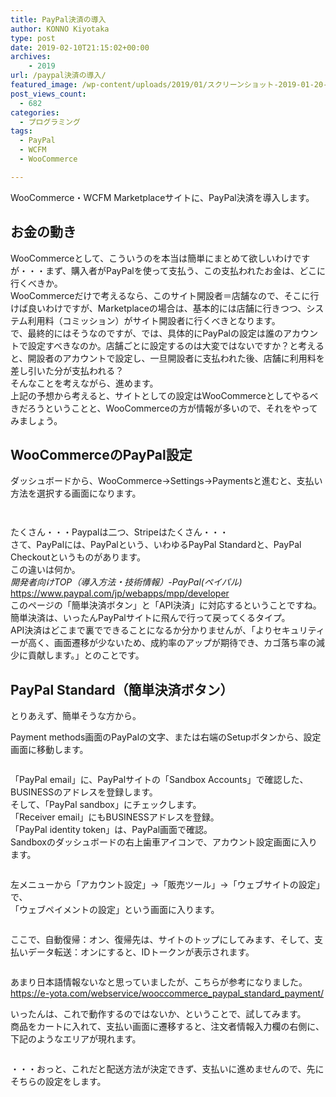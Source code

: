 ```yaml
---
title: PayPal決済の導入
author: KONNO Kiyotaka
type: post
date: 2019-02-10T21:15:02+00:00
archives:
    - 2019
url: /paypal決済の導入/
featured_image: /wp-content/uploads/2019/01/スクリーンショット-2019-01-20-22.17.58.jpg
post_views_count:
  - 682
categories:
  - プログラミング
tags:
  - PayPal
  - WCFM
  - WooCommerce

---
```

WooCommerce・WCFM Marketplaceサイトに、PayPal決済を導入します。

## お金の動き

WooCommerceとして、こういうのを本当は簡単にまとめて欲しいわけですが・・・まず、購入者がPayPalを使って支払う、この支払われたお金は、どこに行くべきか。  
WooCommerceだけで考えるなら、このサイト開設者＝店舗なので、そこに行けば良いわけですが、Marketplaceの場合は、基本的には店舗に行きつつ、システム利用料（コミッション）がサイト開設者に行くべきとなります。  
で、最終的にはそうなのですが、では、具体的にPayPalの設定は誰のアカウントで設定すべきなのか。店舗ごとに設定するのは大変ではないですか？と考えると、開設者のアカウントで設定し、一旦開設者に支払われた後、店舗に利用料を差し引いた分が支払われる？  
そんなことを考えながら、進めます。  
上記の予想から考えると、サイトとしての設定はWooCommerceとしてやるべきだろうということと、WooCommerceの方が情報が多いので、それをやってみましょう。

## WooCommerceのPayPal設定

ダッシュボードから、WooCommerce→Settings→Paymentsと進むと、支払い方法を選択する画面になります。<figure class="wp-block-image">

<img src="https://i0.wp.com/www.programmers-office.ml/wp-content/uploads/2019/02/スクリーンショット-2019-02-09-23.18.07.jpg?ssl=1" alt="" class="wp-image-2813" srcset="https://i0.wp.com/www.programmers-office.ml/wp-content/uploads/2019/02/スクリーンショット-2019-02-09-23.18.07.jpg?w=800&ssl=1 800w, https://i0.wp.com/www.programmers-office.ml/wp-content/uploads/2019/02/スクリーンショット-2019-02-09-23.18.07.jpg?resize=300%2C196&ssl=1 300w, https://i0.wp.com/www.programmers-office.ml/wp-content/uploads/2019/02/スクリーンショット-2019-02-09-23.18.07.jpg?resize=768%2C502&ssl=1 768w" sizes="(max-width: 800px) 100vw, 800px" data-recalc-dims="1" /> </figure> <figure class="wp-block-image"><img src="https://i1.wp.com/www.programmers-office.ml/wp-content/uploads/2019/02/スクリーンショット-2019-02-09-23.18.49.jpg?ssl=1" alt="" class="wp-image-2814" srcset="https://i1.wp.com/www.programmers-office.ml/wp-content/uploads/2019/02/スクリーンショット-2019-02-09-23.18.49.jpg?w=640&ssl=1 640w, https://i1.wp.com/www.programmers-office.ml/wp-content/uploads/2019/02/スクリーンショット-2019-02-09-23.18.49.jpg?resize=300%2C294&ssl=1 300w, https://i1.wp.com/www.programmers-office.ml/wp-content/uploads/2019/02/スクリーンショット-2019-02-09-23.18.49.jpg?resize=64%2C64&ssl=1 64w" sizes="(max-width: 640px) 100vw, 640px" data-recalc-dims="1" /></figure> 

たくさん・・・Paypalは二つ、Stripeはたくさん・・・  
さて、PayPalには、PayPalという、いわゆるPayPal Standardと、PayPal Checkoutというものがあります。  
この違いは何か。  
_開発者向けTOP（導入方法・技術情報）-PayPal(ペイパル)_  
<a rel="noreferrer noopener" target="_blank" href="https://www.paypal.com/jp/webapps/mpp/developer">https://www.paypal.com/jp/webapps/mpp/developer</a>  
このページの「簡単決済ボタン」と「API決済」に対応するということですね。  
簡単決済は、いったんPayPalサイトに飛んで行って戻ってくるタイプ。  
API決済はどこまで裏でできることになるか分かりませんが、「よりセキュリティーが高く、画面遷移が少ないため、成約率のアップが期待でき、カゴ落ち率の減少に貢献します。」とのことです。

## PayPal Standard（簡単決済ボタン）

とりあえず、簡単そうな方から。

Payment methods画面のPayPalの文字、または右端のSetupボタンから、設定画面に移動します。<figure class="wp-block-image">

<img src="https://i2.wp.com/www.programmers-office.ml/wp-content/uploads/2019/02/スクリーンショット-2019-02-10-7.59.43.jpg?ssl=1" alt="" class="wp-image-2815" srcset="https://i2.wp.com/www.programmers-office.ml/wp-content/uploads/2019/02/スクリーンショット-2019-02-10-7.59.43.jpg?w=800&ssl=1 800w, https://i2.wp.com/www.programmers-office.ml/wp-content/uploads/2019/02/スクリーンショット-2019-02-10-7.59.43.jpg?resize=300%2C209&ssl=1 300w, https://i2.wp.com/www.programmers-office.ml/wp-content/uploads/2019/02/スクリーンショット-2019-02-10-7.59.43.jpg?resize=768%2C534&ssl=1 768w" sizes="(max-width: 800px) 100vw, 800px" data-recalc-dims="1" /> </figure> 

「PayPal email」に、PayPalサイトの「Sandbox Accounts」で確認した、BUSINESSのアドレスを登録します。  
そして、「PayPal sandbox」にチェックします。  
「Receiver email」にもBUSINESSアドレスを登録。  
「PayPal identity token」は、PayPal画面で確認。  
Sandboxのダッシュボードの右上歯車アイコンで、アカウント設定画面に入ります。<figure class="wp-block-image">

<img src="https://i0.wp.com/www.programmers-office.ml/wp-content/uploads/2019/02/スクリーンショット-2019-02-10-8.09.30.jpg?ssl=1" alt="" class="wp-image-2816" srcset="https://i0.wp.com/www.programmers-office.ml/wp-content/uploads/2019/02/スクリーンショット-2019-02-10-8.09.30.jpg?w=800&ssl=1 800w, https://i0.wp.com/www.programmers-office.ml/wp-content/uploads/2019/02/スクリーンショット-2019-02-10-8.09.30.jpg?resize=300%2C52&ssl=1 300w, https://i0.wp.com/www.programmers-office.ml/wp-content/uploads/2019/02/スクリーンショット-2019-02-10-8.09.30.jpg?resize=768%2C132&ssl=1 768w" sizes="(max-width: 800px) 100vw, 800px" data-recalc-dims="1" /> </figure> 

左メニューから「アカウント設定」→「販売ツール」→「ウェブサイトの設定」で、  
「ウェブペイメントの設定」という画面に入ります。<figure class="wp-block-image">

<img src="https://i1.wp.com/www.programmers-office.ml/wp-content/uploads/2019/02/スクリーンショット-2019-02-10-8.15.37.jpg?ssl=1" alt="" class="wp-image-2817" srcset="https://i1.wp.com/www.programmers-office.ml/wp-content/uploads/2019/02/スクリーンショット-2019-02-10-8.15.37.jpg?w=800&ssl=1 800w, https://i1.wp.com/www.programmers-office.ml/wp-content/uploads/2019/02/スクリーンショット-2019-02-10-8.15.37.jpg?resize=300%2C137&ssl=1 300w, https://i1.wp.com/www.programmers-office.ml/wp-content/uploads/2019/02/スクリーンショット-2019-02-10-8.15.37.jpg?resize=768%2C350&ssl=1 768w" sizes="(max-width: 800px) 100vw, 800px" data-recalc-dims="1" /> </figure> 

ここで、自動復帰：オン、復帰先は、サイトのトップにしてみます、そして、支払いデータ転送：オンにすると、IDトークンが表示されます。<figure class="wp-block-image">

<img src="https://i2.wp.com/www.programmers-office.ml/wp-content/uploads/2019/02/スクリーンショット-2019-02-10-8.21.06.jpg?ssl=1" alt="" class="wp-image-2818" srcset="https://i2.wp.com/www.programmers-office.ml/wp-content/uploads/2019/02/スクリーンショット-2019-02-10-8.21.06.jpg?w=640&ssl=1 640w, https://i2.wp.com/www.programmers-office.ml/wp-content/uploads/2019/02/スクリーンショット-2019-02-10-8.21.06.jpg?resize=300%2C248&ssl=1 300w" sizes="(max-width: 640px) 100vw, 640px" data-recalc-dims="1" /> </figure> 

あまり日本語情報ないなと思っていましたが、こちらが参考になりました。  
<a rel="noreferrer noopener" target="_blank" href="https://e-yota.com/webservice/wooccommerce_paypal_standard_payment/">https://e-yota.com/webservice/wooccommerce_paypal_standard_payment/</a>

いったんは、これで動作するのではないか、ということで、試してみます。  
商品をカートに入れて、支払い画面に遷移すると、注文者情報入力欄の右側に、下記のようなエリアが現れます。<figure class="wp-block-image">

<img src="https://i0.wp.com/www.programmers-office.ml/wp-content/uploads/2019/02/スクリーンショット-2019-02-10-8.25.34.jpg?ssl=1" alt="" class="wp-image-2819" srcset="https://i0.wp.com/www.programmers-office.ml/wp-content/uploads/2019/02/スクリーンショット-2019-02-10-8.25.34.jpg?w=480&ssl=1 480w, https://i0.wp.com/www.programmers-office.ml/wp-content/uploads/2019/02/スクリーンショット-2019-02-10-8.25.34.jpg?resize=150%2C150&ssl=1 150w, https://i0.wp.com/www.programmers-office.ml/wp-content/uploads/2019/02/スクリーンショット-2019-02-10-8.25.34.jpg?resize=300%2C300&ssl=1 300w, https://i0.wp.com/www.programmers-office.ml/wp-content/uploads/2019/02/スクリーンショット-2019-02-10-8.25.34.jpg?resize=64%2C64&ssl=1 64w" sizes="(max-width: 480px) 100vw, 480px" data-recalc-dims="1" /> </figure> 

・・・おっと、これだと配送方法が決定できず、支払いに進めませんので、先にそちらの設定をします。